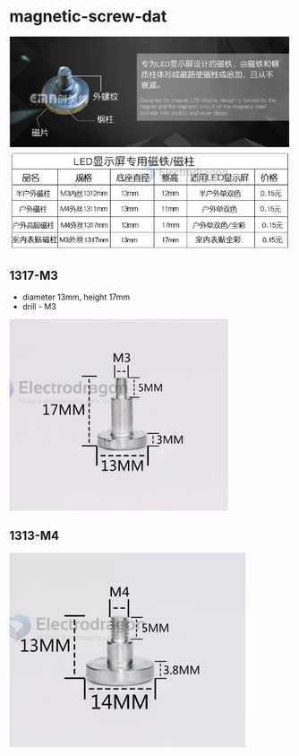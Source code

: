 
# magnetic-screw-dat 

![](2024-02-17-14-20-10.png)

## 1317-M3
- diameter 13mm, height 17mm
- drill - M3 

![](2024-02-17-14-27-40.png)

## 1313-M4

![](2024-02-17-14-28-07.png)
